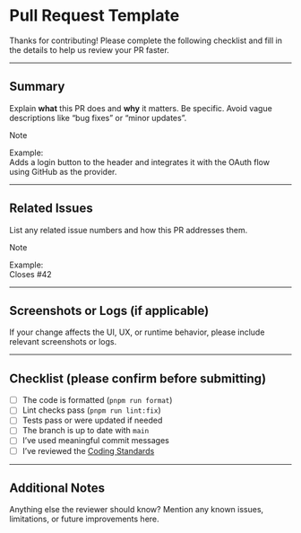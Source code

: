 

# Pull Request Template

Thanks for contributing! Please complete the following checklist and fill in the details to help us review your PR faster.

---

## Summary

Explain **what** this PR does and **why** it matters. Be specific. Avoid vague descriptions like “bug fixes” or “minor updates”.

> [!NOTE]
> Example:  
> Adds a login button to the header and integrates it with the OAuth flow using GitHub as the provider.

---

## Related Issues

List any related issue numbers and how this PR addresses them.

> [!NOTE]
> Example:  
> Closes #42

---

## Screenshots or Logs (if applicable)

If your change affects the UI, UX, or runtime behavior, please include relevant screenshots or logs.

---

## Checklist (please confirm before submitting)

- [ ] The code is formatted (`pnpm run format`)
- [ ] Lint checks pass (`pnpm run lint:fix`)
- [ ] Tests pass or were updated if needed
- [ ] The branch is up to date with `main`
- [ ] I’ve used meaningful commit messages
- [ ] I’ve reviewed the [Coding Standards](../CONTRIBUTING.md#️-coding-standards)

---

## Additional Notes

Anything else the reviewer should know? Mention any known issues, limitations, or future improvements here.